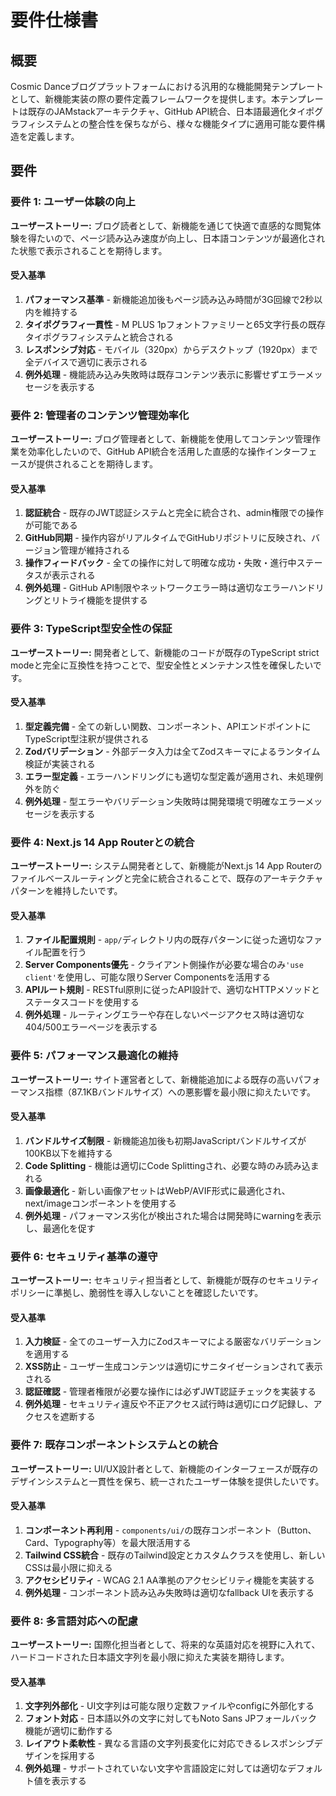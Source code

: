 # 要件仕様書

## 概要
Cosmic Danceブログプラットフォームにおける汎用的な機能開発テンプレートとして、新機能実装の際の要件定義フレームワークを提供します。本テンプレートは既存のJAMstackアーキテクチャ、GitHub API統合、日本語最適化タイポグラフィシステムとの整合性を保ちながら、様々な機能タイプに適用可能な要件構造を定義します。

## 要件

### 要件 1: ユーザー体験の向上
**ユーザーストーリー:** ブログ読者として、新機能を通じて快適で直感的な閲覧体験を得たいので、ページ読み込み速度が向上し、日本語コンテンツが最適化された状態で表示されることを期待します。

#### 受入基準
1. **パフォーマンス基準** - 新機能追加後もページ読み込み時間が3G回線で2秒以内を維持する
2. **タイポグラフィ一貫性** - M PLUS 1pフォントファミリーと65文字行長の既存タイポグラフィシステムと統合される
3. **レスポンシブ対応** - モバイル（320px）からデスクトップ（1920px）まで全デバイスで適切に表示される
4. **例外処理** - 機能読み込み失敗時は既存コンテンツ表示に影響せずエラーメッセージを表示する

### 要件 2: 管理者のコンテンツ管理効率化
**ユーザーストーリー:** ブログ管理者として、新機能を使用してコンテンツ管理作業を効率化したいので、GitHub API統合を活用した直感的な操作インターフェースが提供されることを期待します。

#### 受入基準
1. **認証統合** - 既存のJWT認証システムと完全に統合され、admin権限での操作が可能である
2. **GitHub同期** - 操作内容がリアルタイムでGitHubリポジトリに反映され、バージョン管理が維持される
3. **操作フィードバック** - 全ての操作に対して明確な成功・失敗・進行中ステータスが表示される
4. **例外処理** - GitHub API制限やネットワークエラー時は適切なエラーハンドリングとリトライ機能を提供する

### 要件 3: TypeScript型安全性の保証
**ユーザーストーリー:** 開発者として、新機能のコードが既存のTypeScript strict modeと完全に互換性を持つことで、型安全性とメンテナンス性を確保したいです。

#### 受入基準
1. **型定義完備** - 全ての新しい関数、コンポーネント、APIエンドポイントにTypeScript型注釈が提供される
2. **Zodバリデーション** - 外部データ入力は全てZodスキーマによるランタイム検証が実装される
3. **エラー型定義** - エラーハンドリングにも適切な型定義が適用され、未処理例外を防ぐ
4. **例外処理** - 型エラーやバリデーション失敗時は開発環境で明確なエラーメッセージを表示する

### 要件 4: Next.js 14 App Routerとの統合
**ユーザーストーリー:** システム開発者として、新機能がNext.js 14 App Routerのファイルベースルーティングと完全に統合されることで、既存のアーキテクチャパターンを維持したいです。

#### 受入基準
1. **ファイル配置規則** - `app/`ディレクトリ内の既存パターンに従った適切なファイル配置を行う
2. **Server Components優先** - クライアント側操作が必要な場合のみ`'use client'`を使用し、可能な限りServer Componentsを活用する
3. **APIルート規則** - RESTful原則に従ったAPI設計で、適切なHTTPメソッドとステータスコードを使用する
4. **例外処理** - ルーティングエラーや存在しないページアクセス時は適切な404/500エラーページを表示する

### 要件 5: パフォーマンス最適化の維持
**ユーザーストーリー:** サイト運営者として、新機能追加による既存の高いパフォーマンス指標（87.1KBバンドルサイズ）への悪影響を最小限に抑えたいです。

#### 受入基準
1. **バンドルサイズ制限** - 新機能追加後も初期JavaScriptバンドルサイズが100KB以下を維持する
2. **Code Splitting** - 機能は適切にCode Splittingされ、必要な時のみ読み込まれる
3. **画像最適化** - 新しい画像アセットはWebP/AVIF形式に最適化され、next/imageコンポーネントを使用する
4. **例外処理** - パフォーマンス劣化が検出された場合は開発時にwarningを表示し、最適化を促す

### 要件 6: セキュリティ基準の遵守
**ユーザーストーリー:** セキュリティ担当者として、新機能が既存のセキュリティポリシーに準拠し、脆弱性を導入しないことを確認したいです。

#### 受入基準
1. **入力検証** - 全てのユーザー入力にZodスキーマによる厳密なバリデーションを適用する
2. **XSS防止** - ユーザー生成コンテンツは適切にサニタイゼーションされて表示される
3. **認証確認** - 管理者権限が必要な操作には必ずJWT認証チェックを実装する
4. **例外処理** - セキュリティ違反や不正アクセス試行時は適切にログ記録し、アクセスを遮断する

### 要件 7: 既存コンポーネントシステムとの統合
**ユーザーストーリー:** UI/UX設計者として、新機能のインターフェースが既存のデザインシステムと一貫性を保ち、統一されたユーザー体験を提供したいです。

#### 受入基準
1. **コンポーネント再利用** - `components/ui/`の既存コンポーネント（Button、Card、Typography等）を最大限活用する
2. **Tailwind CSS統合** - 既存のTailwind設定とカスタムクラスを使用し、新しいCSSは最小限に抑える
3. **アクセシビリティ** - WCAG 2.1 AA準拠のアクセシビリティ機能を実装する
4. **例外処理** - コンポーネント読み込み失敗時は適切なfallback UIを表示する

### 要件 8: 多言語対応への配慮
**ユーザーストーリー:** 国際化担当者として、将来的な英語対応を視野に入れて、ハードコードされた日本語文字列を最小限に抑えた実装を期待します。

#### 受入基準
1. **文字列外部化** - UI文字列は可能な限り定数ファイルやconfigに外部化する
2. **フォント対応** - 日本語以外の文字に対してもNoto Sans JPフォールバック機能が適切に動作する
3. **レイアウト柔軟性** - 異なる言語の文字列長変化に対応できるレスポンシブデザインを採用する
4. **例外処理** - サポートされていない文字や言語設定に対しては適切なデフォルト値を表示する